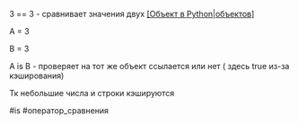 3 == 3 - сравнивает значения двух [[Объект в Python|объектов]](true)

A = 3

B = 3

A is B - проверяет на тот же объект ссылается или нет ( здесь true из-за кэширования)

Тк небольшие числа и строки кэшируются

#is
#оператор_сравнения